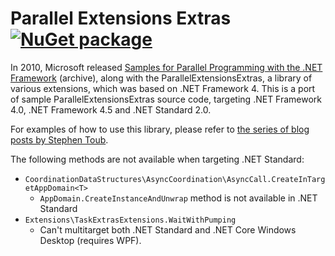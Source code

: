 # Parallel Extensions Extras [![NuGet package](https://img.shields.io/nuget/v/ParallelExtensionsExtras.NetFxStandard)](https://www.nuget.org/packages/ParallelExtensionsExtras.NetFxStandard)

In 2010, Microsoft released [Samples for Parallel Programming with the .NET Framework](http://archive.is/vtcRb) (archive), along with the ParallelExtensionsExtras, a library of various extensions, which was based on .NET Framework 4. This is a port of sample ParallelExtensionsExtras source code, targeting .NET Framework 4.0, .NET Framework 4.5 and .NET Standard 2.0.

For examples of how to use this library, please refer to [the series of blog posts by Stephen Toub](https://devblogs.microsoft.com/pfxteam/tag/parallelextensionsextras/).

The following methods are not available when targeting .NET Standard:
- `CoordinationDataStructures\AsyncCoordination\AsyncCall.CreateInTargetAppDomain<T>` 
    - `AppDomain.CreateInstanceAndUnwrap` method is not available in .NET Standard
- `Extensions\TaskExtrasExtensions.WaitWithPumping`
     - Can't multitarget both .NET Standard and .NET Core Windows Desktop (requires WPF).

